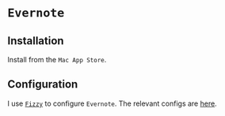 # `Evernote`

## Installation

Install from the `Mac App Store`.

## Configuration

I use [`Fizzy`](https://github.com/alem0lars/fizzy) to configure `Evernote`.
The relevant configs are [here](https://github.com/alem0lars/configs/tree/master/evernote).
